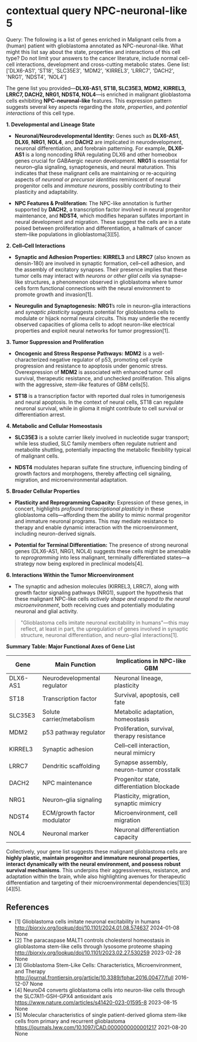 # contextual query NPC-neuronal-like 5

Query: The following is a list of genes enriched in Malignant cells from a (human) patient with glioblastoma  annotated as NPC-neuronal-like.  What might this list say about the state, properties and interactions of this cell type?  Do not limit your answers to the cancer literature,  include normal cell-cell interactions, development and cross-cutting metabolic states.  Gene list: ['DLX6-AS1', 'ST18', 'SLC35E3', 'MDM2', 'KIRREL3', 'LRRC7', 'DACH2', 'NRG1', 'NDST4', 'NOL4']

The gene list you provided—**DLX6-AS1, ST18, SLC35E3, MDM2, KIRREL3, LRRC7, DACH2, NRG1, NDST4, NOL4**—is enriched in malignant glioblastoma cells exhibiting **NPC-neuronal-like** features. This expression pattern suggests several key aspects regarding the *state*, *properties*, and *potential interactions* of this cell type.

**1. Developmental and Lineage State**

- **Neuronal/Neurodevelopmental Identity:** Genes such as **DLX6-AS1**, **DLX6**, **NRG1**, **NOL4**, and **DACH2** are implicated in neurodevelopment, neuronal differentiation, and forebrain patterning. For example, **DLX6-AS1** is a long noncoding RNA regulating DLX6 and other homeobox genes crucial for GABAergic neuron development. **NRG1** is essential for neuron–glia signaling, synaptogenesis, and neural maturation. This indicates that these malignant cells are maintaining or re-acquiring aspects of *neuronal or precursor identities* reminiscent of neural progenitor cells and *immature neurons*, possibly contributing to their plasticity and adaptability.

- **NPC Features & Proliferation:** The NPC-like annotation is further supported by **DACH2**, a transcription factor involved in neural progenitor maintenance, and **NDST4**, which modifies heparan sulfates important in neural development and migration. These suggest the cells are in a state poised between proliferation and differentiation, a hallmark of cancer stem–like populations in glioblastoma[3][5].

**2. Cell–Cell Interactions**

- **Synaptic and Adhesion Properties:** **KIRREL3** and **LRRC7** (also known as densin-180) are involved in synaptic formation, cell–cell adhesion, and the assembly of excitatory synapses. Their presence implies that these tumor cells may interact with *neurons or other glial cells* via synapse-like structures, a phenomenon observed in glioblastoma where tumor cells form functional connections with the neural environment to promote growth and invasion[1].

- **Neuregulin and Synaptogenesis:** **NRG1**’s role in neuron–glia interactions and *synaptic plasticity* suggests potential for glioblastoma cells to modulate or hijack normal neural circuits. This may underlie the recently observed capacities of glioma cells to adopt neuron-like electrical properties and exploit neural networks for tumor progression[1].

**3. Tumor Suppression and Proliferation**

- **Oncogenic and Stress Response Pathways:** **MDM2** is a well-characterized negative regulator of p53, promoting cell cycle progression and resistance to apoptosis under genomic stress. Overexpression of **MDM2** is associated with enhanced tumor cell survival, therapeutic resistance, and unchecked proliferation. This aligns with the aggressive, *stem-like* features of GBM cells[5].

- **ST18** is a transcription factor with reported dual roles in tumorigenesis and neural apoptosis. In the context of neural cells, ST18 can regulate neuronal survival, while in glioma it might contribute to cell survival or differentiation arrest.

**4. Metabolic and Cellular Homeostasis**

- **SLC35E3** is a solute carrier likely involved in nucleotide sugar transport; while less studied, SLC family members often regulate nutrient and metabolite shuttling, potentially impacting the metabolic flexibility typical of malignant cells.

- **NDST4** modulates heparan sulfate fine structure, influencing binding of growth factors and morphogens, thereby affecting cell signaling, migration, and microenvironmental adaptation.

**5. Broader Cellular Properties**

- **Plasticity and Reprogramming Capacity:** Expression of these genes, in concert, highlights *profound transcriptional plasticity* in these glioblastoma cells—affording them the ability to mimic normal progenitor and immature neuronal programs. This may mediate resistance to therapy and enable dynamic interaction with the microenvironment, including neuron-derived signals.

- **Potential for Terminal Differentiation:** The presence of strong neuronal genes (DLX6-AS1, NRG1, NOL4) suggests these cells might be amenable to *reprogramming* into less malignant, terminally differentiated states—a strategy now being explored in preclinical models[4].

**6. Interactions Within the Tumor Microenvironment**

- The synaptic and adhesion molecules (KIRREL3, LRRC7), along with growth factor signaling pathways (NRG1), support the hypothesis that these malignant NPC-like cells *actively shape and respond to the neural microenvironment*, both receiving cues and potentially modulating neuronal and glial activity.

> "Glioblastoma cells imitate neuronal excitability in humans"—this may reflect, at least in part, the upregulation of genes involved in synaptic structure, neuronal differentiation, and neuro-glial interactions[1].

**Summary Table: Major Functional Axes of Gene List**

| Gene        | Main Function                 | Implications in NPC-like GBM                 |
|-------------|------------------------------|----------------------------------------------|
| DLX6-AS1    | Neurodevelopmental regulator | Neuronal lineage, plasticity                 |
| ST18        | Transcription factor         | Survival, apoptosis, cell fate               |
| SLC35E3     | Solute carrier/metabolism    | Metabolic adaptation, homeostasis            |
| MDM2        | p53 pathway regulator        | Proliferation, survival, therapy resistance  |
| KIRREL3     | Synaptic adhesion            | Cell–cell interaction, neural mimicry        |
| LRRC7       | Dendritic scaffolding        | Synapse assembly, neuron-tumor crosstalk     |
| DACH2       | NPC maintenance              | Progenitor state, differentiation blockade   |
| NRG1        | Neuron–glia signaling        | Plasticity, migration, synaptic mimicry      |
| NDST4       | ECM/growth factor modulator  | Microenvironment, cell migration             |
| NOL4        | Neuronal marker              | Neuronal differentiation capacity            |

Collectively, your gene list suggests these malignant glioblastoma cells are **highly plastic, maintain progenitor and immature neuronal properties, interact dynamically with the neural environment, and possess robust survival mechanisms**. This underpins their aggressiveness, resistance, and adaptation within the brain, while also highlighting avenues for therapeutic differentiation and targeting of their microenvironmental dependencies[1][3][4][5].



## References

- [1] Glioblastoma cells imitate neuronal excitability in humans http://biorxiv.org/lookup/doi/10.1101/2024.01.08.574637 2024-01-08 None
- [2] The paracaspase MALT1 controls cholesterol homeostasis in glioblastoma stem-like cells through lysosome proteome shaping http://biorxiv.org/lookup/doi/10.1101/2023.02.27.530259 2023-02-28 None
- [3] Glioblastoma Stem-Like Cells: Characteristics, Microenvironment, and Therapy http://journal.frontiersin.org/article/10.3389/fphar.2016.00477/full 2016-12-07 None
- [4] NeuroD4 converts glioblastoma cells into neuron-like cells through the SLC7A11-GSH-GPX4 antioxidant axis https://www.nature.com/articles/s41420-023-01595-8 2023-08-15 None
- [5] Molecular characteristics of single patient-derived glioma stem-like cells from primary and recurrent glioblastoma https://journals.lww.com/10.1097/CAD.0000000000001217 2021-08-20 None